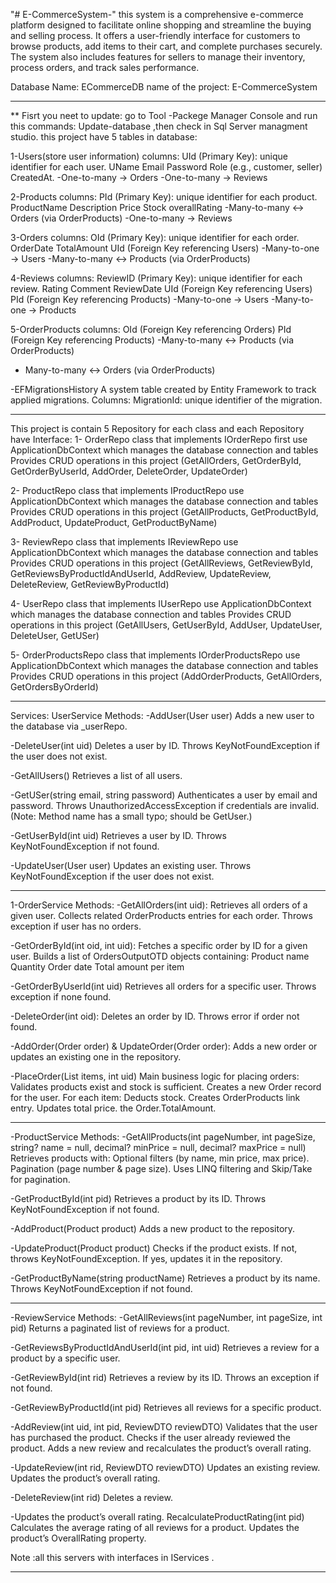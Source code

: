 ﻿"# E-CommerceSystem-" 
this system is a comprehensive e-commerce platform designed to facilitate online shopping and streamline the buying and selling process. 
It offers a user-friendly interface for customers to browse products, add items to their cart, 
and complete purchases securely. 
The system also includes features for sellers to manage their inventory,
process orders, and track sales performance.

Database Name: ECommerceDB
name of the project: E-CommerceSystem

-----------------------------------------------
 ** Fisrt you neet to update:
 go to Tool -Packege Manager Console and run this commands:
 Update-database ,then check in Sql Server managment studio.
 this project have 5 tables in database:

 1-Users(store user information)
 columns:
 UId (Primary Key): unique identifier for each user.
 UName
 Email
 Password
 Role (e.g., customer, seller)
 CreatedAt.
-One-to-many → Orders
-One-to-many → Reviews

2-Products
 columns:
 PId (Primary Key): unique identifier for each product.
 ProductName
 Description
 Price
 Stock
 overallRating
-Many-to-many ↔ Orders (via OrderProducts)
-One-to-many → Reviews

 3-Orders
 columns:
 OId (Primary Key): unique identifier for each order.
 OrderDate
 TotalAmount
 UId (Foreign Key referencing Users)
-Many-to-one → Users
-Many-to-many ↔ Products (via OrderProducts)

 4-Reviews
 columns:
 ReviewID (Primary Key): unique identifier for each review.
 Rating
 Comment
 ReviewDate
 UId (Foreign Key referencing Users)
 PId (Foreign Key referencing Products)
-Many-to-one → Users
-Many-to-one → Products 

 5-OrderProducts 
 columns:
 OId (Foreign Key referencing Orders)
 PId (Foreign Key referencing Products)
 -Many-to-many ↔ Products (via OrderProducts)
- Many-to-many ↔ Orders (via OrderProducts)
 
 -EFMigrationsHistory
A system table created by Entity Framework to track applied migrations.
Columns:
MigrationId: unique identifier of the migration.

-------------------------------------------------------
This project is contain 5 Repository for each class and each Repository have Interface:
1- OrderRepo class that implements IOrderRepo
first use ApplicationDbContext which manages the database connection and tables
Provides CRUD operations in this project (GetAllOrders, GetOrderById, GetOrderByUserId, AddOrder, DeleteOrder, UpdateOrder)

2- ProductRepo class that implements IProductRepo
use ApplicationDbContext which manages the database connection and tables
Provides CRUD operations in this project (GetAllProducts, GetProductById, AddProduct, UpdateProduct, GetProductByName)

3- ReviewRepo class that implements IReviewRepo
use ApplicationDbContext which manages the database connection and tables
Provides CRUD operations in this project (GetAllReviews, GetReviewById, GetReviewsByProductIdAndUserId, AddReview, UpdateReview, DeleteReview, GetReviewByProductId)

4- UserRepo class that implements IUserRepo
use ApplicationDbContext which manages the database connection and tables
Provides CRUD operations in this project (GetAllUsers, GetUserById, AddUser, UpdateUser, DeleteUser, GetUSer)

5- OrderProductsRepo class that implements IOrderProductsRepo
use ApplicationDbContext which manages the database connection and tables
Provides CRUD operations in this project (AddOrderProducts, GetAllOrders, GetOrdersByOrderId)

------------------------------------------------------------

Services:
UserService
Methods:
-AddUser(User user)
Adds a new user to the database via _userRepo.

-DeleteUser(int uid)
Deletes a user by ID.
Throws KeyNotFoundException if the user does not exist.

-GetAllUsers()
Retrieves a list of all users.

-GetUSer(string email, string password)
Authenticates a user by email and password.
Throws UnauthorizedAccessException if credentials are invalid.
(Note: Method name has a small typo; should be GetUser.)

-GetUserById(int uid)
Retrieves a user by ID.
Throws KeyNotFoundException if not found.

-UpdateUser(User user)
Updates an existing user.
Throws KeyNotFoundException if the user does not exist.

**********************************
1-OrderService
Methods:
-GetAllOrders(int uid):
Retrieves all orders of a given user.
Collects related OrderProducts entries for each order.
Throws exception if user has no orders.

-GetOrderById(int oid, int uid):
Fetches a specific order by ID for a given user.
Builds a list of OrdersOutputOTD objects containing:
Product name
Quantity
Order date
Total amount per item

-GetOrderByUserId(int uid)
Retrieves all orders for a specific user.
Throws exception if none found.

-DeleteOrder(int oid):
Deletes an order by ID.
Throws error if order not found.

-AddOrder(Order order) & UpdateOrder(Order order):
Adds a new order or updates an existing one in the repository.

-PlaceOrder(List<OrderItemDTO> items, int uid)
Main business logic for placing orders:
Validates products exist and stock is sufficient.
Creates a new Order record for the user.
For each item:
Deducts stock.
  Creates OrderProducts link entry.
  Updates total price.
  the Order.TotalAmount.
************************************
-ProductService
Methods:
-GetAllProducts(int pageNumber, int pageSize, string? name = null, decimal? minPrice = null, decimal? maxPrice = null)
Retrieves products with:
Optional filters (by name, min price, max price).
Pagination (page number & page size).
Uses LINQ filtering and Skip/Take for pagination.

-GetProductById(int pid)
Retrieves a product by its ID.
Throws KeyNotFoundException if not found.

-AddProduct(Product product)
Adds a new product to the repository.

-UpdateProduct(Product product)
Checks if the product exists.
If not, throws KeyNotFoundException.
If yes, updates it in the repository.

-GetProductByName(string productName)
Retrieves a product by its name.
Throws KeyNotFoundException if not found.

******************************************

-ReviewService
Methods:
-GetAllReviews(int pageNumber, int pageSize, int pid)
Returns a paginated list of reviews for a product.

-GetReviewsByProductIdAndUserId(int pid, int uid)
Retrieves a review for a product by a specific user.

-GetReviewById(int rid)
Retrieves a review by its ID. Throws an exception if not found.

-GetReviewByProductId(int pid)
Retrieves all reviews for a specific product.

-AddReview(int uid, int pid, ReviewDTO reviewDTO)
Validates that the user has purchased the product.
Checks if the user already reviewed the product.
Adds a new review and recalculates the product’s overall rating.

-UpdateReview(int rid, ReviewDTO reviewDTO)
Updates an existing review.
Updates the product’s overall rating.

-DeleteReview(int rid)
Deletes a review.

-Updates the product’s overall rating.
RecalculateProductRating(int pid)
Calculates the average rating of all reviews for a product.
Updates the product’s OverallRating property.

Note :all this servers with interfaces in IServices .
*****************************************




